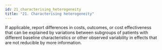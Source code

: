 ```yaml
---
id: 21_characterising_heterogeneity
title: "21. Characterising heterogeneity"
---
```

If applicable, report differences in costs, outcomes, or cost effectiveness that can be explained by variations between subgroups of patients with different baseline characteristics or other observed variability in effects that are not reducible by
more information. 
